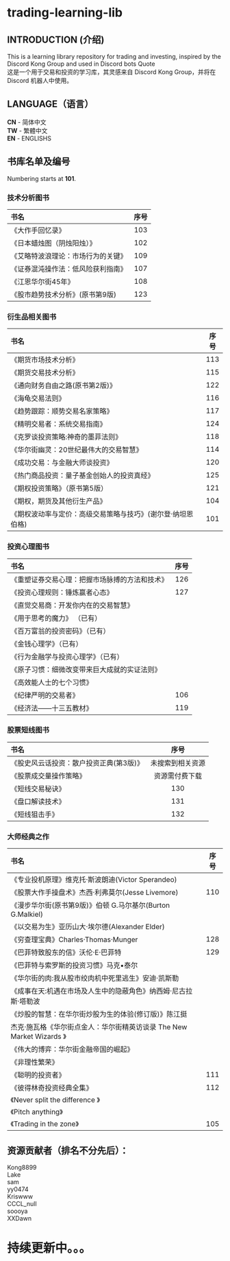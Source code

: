 # trading-learning-lib

INTRODUCTION (介绍)
-----
This is a learning library repository for trading and investing, inspired by the Discord Kong Group and used in Discord bots Quote  
这是一个用于交易和投资的学习库，其灵感来自 Discord Kong Group，并将在 Discord 机器人中使用。




LANGUAGE（语言）
-----
**CN** - 简体中文   
**TW** - 繁體中文  
**EN** - ENGLISHS

书库名单及编号
------
Numbering starts at **101**.  
### 技术分析图书 ###
|书名|序号|
|:----|:----:|
|《大作手回忆录》	|103|
|《日本蜡烛图（阴烛阳烛）》	|102|
|《艾略特波浪理论：市场行为的关键》 	|109|
|《证券混沌操作法：低风险获利指南》	|107|
|《江恩华尔街45年》	|108|
|《股市趋势技术分析》(原书第9版)	|123|

### 衍生品相关图书 ###
|书名|序号|
|:----|:----:|
|《期货市场技术分析》	|113|
|《期货交易技术分析》	|115|
|《通向财务自由之路(原书第2版)》	|122|
|《海龟交易法则》	|116|
|《趋势跟踪：顺势交易名家策略》	|117|
|《精明交易者：系统交易指南》	|124|
|《克罗谈投资策略:神奇的墨菲法则》	|118|
|《华尔街幽灵：20世纪最伟大的交易智慧》	|114|
|《成功交易：与金融大师谈投资》	|120|
|《热门商品投资：量子基金创始人的投资真经》	|125|
|《期权投资策略》（原书第5版）	|121|
|《期权，期货及其他衍生产品》	|104|
|《期权波动率与定价：高级交易策略与技巧》(谢尔登·纳坦恩伯格)	|101|

### 投资心理图书 ###
|书名|序号|
|:----|:----:|
|《重塑证券交易心理：把握市场脉搏的方法和技术》	|126|
|《投资心理规则：锤炼赢者心态》	|127|
|《直觉交易商：开发你内在的交易智慧》|	|
|《用于思考的魔力》 （已有）||
|《百万富翁的投资密码》（已有）	||
|《金钱心理学》（已有）||
|《行为金融学与投资心理学》（已有）||
|《原子习惯：细微改变带来巨大成就的实证法则》||
|《高效能人士的七个习惯》||
|《纪律严明的交易者》|106|
|《经济法——十三五教材》|119|  

### 股票短线图书 ###
|书名|序号|
|:----|:----:|
《股史风云话投资：散户投资正典(第3版)》	 |未搜索到相关资源|
《股票成交量操作策略》	|资源需付费下载|
《短线交易秘诀》	|130|
《盘口解读技术》	|131|
《短线狙击手》	|132|

### 大师经典之作 ###
|书名|序号|
|:----|:----:|
《专业投机原理》维克托·斯波朗迪(Victor Sperandeo) |	
《股票大作手操盘术》杰西·利弗莫尔(Jesse Livemore)	|110|
《漫步华尔街(原书第9版)》伯顿 G.马尔基尔(Burton G.Malkiel)|	
《以交易为生》亚历山大·埃尔德(Alexander Elder)	|
《穷查理宝典》Charles·Thomas·Munger|128|
《巴菲特致股东的信》沃伦·E·巴菲特|129|
《巴菲特与索罗斯的投资习惯》马克•泰尔	|
《华尔街的肉:我从股市绞肉机中死里逃生》安迪·凯斯勒	|
《成事在天:机遇在市场及人生中的隐蔽角色》纳西姆·尼古拉斯·塔勒波	|
《炒股的智慧：在华尔街炒股为生的体验(修订版)》陈江挺	|
杰克·施瓦格《华尔街点金人：华尔街精英访谈录 The New Market Wizards 》	|
《伟大的博弈：华尔街金融帝国的崛起》	|
《非理性繁荣》	|
《聪明的投资者》	|111|
《彼得林奇投资经典全集》	|112|
《Never split the difference 》	|
《Pitch anything》	|
《Trading in the zone》 	|105|



资源贡献者（排名不分先后）：
----
Kong8899  
Lake  
sam  
yy0474  
Kriswww  
CCCL_null  
soooya  
XXDawn 


持续更新中。。。
====